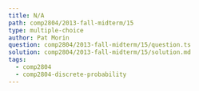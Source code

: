 ```yaml
---
title: N/A
path: comp2804/2013-fall-midterm/15
type: multiple-choice
author: Pat Morin
question: comp2804/2013-fall-midterm/15/question.ts
solution: comp2804/2013-fall-midterm/15/solution.md
tags:
  - comp2804
  - comp2804-discrete-probability
---
```

